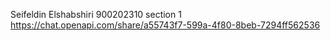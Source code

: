Seifeldin Elshabshiri
900202310
section 1
https://chat.openapi.com/share/a55743f7-599a-4f80-8beb-7294ff562536